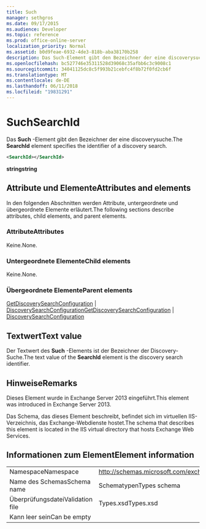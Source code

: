 ```yaml
---
title: Such
manager: sethgros
ms.date: 09/17/2015
ms.audience: Developer
ms.topic: reference
ms.prod: office-online-server
localization_priority: Normal
ms.assetid: b0d9feae-6932-4de3-818b-aba38170b258
description: Das Such-Element gibt den Bezeichner der eine discoverysuche.
ms.openlocfilehash: bc527746e35311528d39068c35afbb6c3c9008c1
ms.sourcegitcommit: 34041125dc8c5f993b21cebfc4f8b72f0fd2cb6f
ms.translationtype: MT
ms.contentlocale: de-DE
ms.lasthandoff: 06/11/2018
ms.locfileid: "19831291"
---
```

# <a name="searchid"></a><span data-ttu-id="f6cee-103">Such</span><span class="sxs-lookup"><span data-stu-id="f6cee-103">SearchId</span></span>

<span data-ttu-id="f6cee-104">Das **Such** -Element gibt den Bezeichner der eine discoverysuche.</span><span class="sxs-lookup"><span data-stu-id="f6cee-104">The **SearchId** element specifies the identifier of a discovery search.</span></span> 
  
```XML
<SearchId></SearchId>
```

 <span data-ttu-id="f6cee-105">**string**</span><span class="sxs-lookup"><span data-stu-id="f6cee-105">**string**</span></span>
## <a name="attributes-and-elements"></a><span data-ttu-id="f6cee-106">Attribute und Elemente</span><span class="sxs-lookup"><span data-stu-id="f6cee-106">Attributes and elements</span></span>

<span data-ttu-id="f6cee-107">In den folgenden Abschnitten werden Attribute, untergeordnete und übergeordnete Elemente erläutert.</span><span class="sxs-lookup"><span data-stu-id="f6cee-107">The following sections describe attributes, child elements, and parent elements.</span></span>
  
### <a name="attributes"></a><span data-ttu-id="f6cee-108">Attribute</span><span class="sxs-lookup"><span data-stu-id="f6cee-108">Attributes</span></span>

<span data-ttu-id="f6cee-109">Keine.</span><span class="sxs-lookup"><span data-stu-id="f6cee-109">None.</span></span>
  
### <a name="child-elements"></a><span data-ttu-id="f6cee-110">Untergeordnete Elemente</span><span class="sxs-lookup"><span data-stu-id="f6cee-110">Child elements</span></span>

<span data-ttu-id="f6cee-111">Keine.</span><span class="sxs-lookup"><span data-stu-id="f6cee-111">None.</span></span>
  
### <a name="parent-elements"></a><span data-ttu-id="f6cee-112">Übergeordnete Elemente</span><span class="sxs-lookup"><span data-stu-id="f6cee-112">Parent elements</span></span>

<span data-ttu-id="f6cee-113">[GetDiscoverySearchConfiguration](getdiscoverysearchconfiguration.md) | [DiscoverySearchConfiguration](discoverysearchconfiguration.md)</span><span class="sxs-lookup"><span data-stu-id="f6cee-113">[GetDiscoverySearchConfiguration](getdiscoverysearchconfiguration.md) | [DiscoverySearchConfiguration](discoverysearchconfiguration.md)</span></span>
  
## <a name="text-value"></a><span data-ttu-id="f6cee-114">Textwert</span><span class="sxs-lookup"><span data-stu-id="f6cee-114">Text value</span></span>

<span data-ttu-id="f6cee-115">Der Textwert des **Such** -Elements ist der Bezeichner der Discovery-Suche.</span><span class="sxs-lookup"><span data-stu-id="f6cee-115">The text value of the **SearchId** element is the discovery search identifier.</span></span> 
  
## <a name="remarks"></a><span data-ttu-id="f6cee-116">Hinweise</span><span class="sxs-lookup"><span data-stu-id="f6cee-116">Remarks</span></span>

<span data-ttu-id="f6cee-117">Dieses Element wurde in Exchange Server 2013 eingeführt.</span><span class="sxs-lookup"><span data-stu-id="f6cee-117">This element was introduced in Exchange Server 2013.</span></span>
  
<span data-ttu-id="f6cee-118">Das Schema, das dieses Element beschreibt, befindet sich im virtuellen IIS-Verzeichnis, das Exchange-Webdienste hostet.</span><span class="sxs-lookup"><span data-stu-id="f6cee-118">The schema that describes this element is located in the IIS virtual directory that hosts Exchange Web Services.</span></span>
  
## <a name="element-information"></a><span data-ttu-id="f6cee-119">Informationen zum Element</span><span class="sxs-lookup"><span data-stu-id="f6cee-119">Element information</span></span>

|||
|:-----|:-----|
|<span data-ttu-id="f6cee-120">Namespace</span><span class="sxs-lookup"><span data-stu-id="f6cee-120">Namespace</span></span>  <br/> |http://schemas.microsoft.com/exchange/services/2006/types  <br/> |
|<span data-ttu-id="f6cee-121">Name des Schemas</span><span class="sxs-lookup"><span data-stu-id="f6cee-121">Schema name</span></span>  <br/> |<span data-ttu-id="f6cee-122">Schematypen</span><span class="sxs-lookup"><span data-stu-id="f6cee-122">Types schema</span></span>  <br/> |
|<span data-ttu-id="f6cee-123">Überprüfungsdatei</span><span class="sxs-lookup"><span data-stu-id="f6cee-123">Validation file</span></span>  <br/> |<span data-ttu-id="f6cee-124">Types.xsd</span><span class="sxs-lookup"><span data-stu-id="f6cee-124">Types.xsd</span></span>  <br/> |
|<span data-ttu-id="f6cee-125">Kann leer sein</span><span class="sxs-lookup"><span data-stu-id="f6cee-125">Can be empty</span></span>  <br/> ||
   

